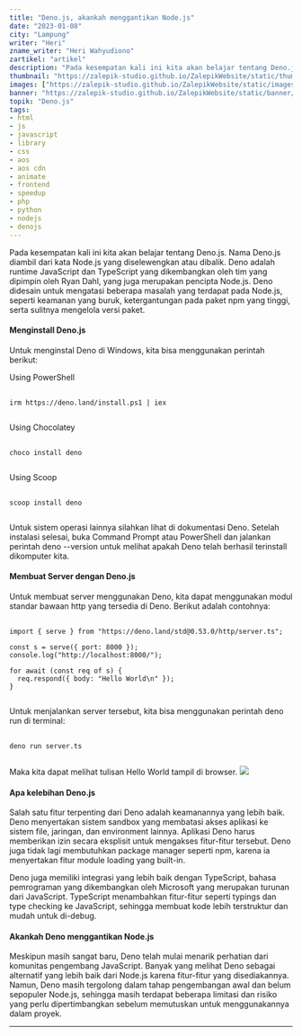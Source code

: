 ```yaml
---
title: "Deno.js, akankah menggantikan Node.js"
date: "2023-01-08"
city: "Lampung"
writer: "Heri"
zname_writer: "Heri Wahyudiono"
zartikel: "artikel"
description: "Pada kesempatan kali ini kita akan belajar tentang Deno.js. Nama Deno.js diambil dari kata Node.js yang diselewengkan atau dibalik"
thumbnail: "https://zalepik-studio.github.io/ZalepikWebsite/static/thumbnail/denojs-akankah-menggantikan-nodejs.png"
images: ["https://zalepik-studio.github.io/ZalepikWebsite/static/images/denojs-akankah-menggantikan-nodejs.png"]
banner: "https://zalepik-studio.github.io/ZalepikWebsite/static/banner/denojs-akankah-menggantikan-nodejs.png"
topik: "Deno.js"
tags: 
- html
- js
- javascript
- library
- css
- aos
- aos cdn
- animate
- frontend
- speedup
- php
- python
- nodejs
- denojs
---
```


Pada kesempatan kali ini kita akan belajar tentang Deno.js. Nama Deno.js diambil dari kata Node.js yang diselewengkan atau dibalik. Deno adalah runtime JavaScript dan TypeScript yang dikembangkan oleh tim yang dipimpin oleh Ryan Dahl, yang juga merupakan pencipta Node.js. Deno didesain untuk mengatasi beberapa masalah yang terdapat pada Node.js, seperti keamanan yang buruk, ketergantungan pada paket npm yang tinggi, serta sulitnya mengelola versi paket.

#### Menginstall Deno.js
Untuk menginstal Deno di Windows, kita bisa menggunakan perintah berikut:

<div class="zbarisbaru"></div>

Using PowerShell
<pre class="language-javascript">
  <code class="language-javascript">
irm https://deno.land/install.ps1 | iex
  </code>
</pre>

Using Chocolatey
<pre class="language-javascript">
  <code class="language-javascript">
choco install deno
  </code>
</pre>

Using Scoop
<pre class="language-javascript">
  <code class="language-javascript">
scoop install deno
  </code>
</pre>
Untuk sistem operasi lainnya silahkan lihat di dokumentasi Deno.
Setelah instalasi selesai, buka Command Prompt atau PowerShell dan jalankan perintah deno --version untuk melihat apakah Deno telah berhasil terinstall dikomputer kita.

#### Membuat Server dengan Deno.js
Untuk membuat server menggunakan Deno, kita dapat menggunakan modul standar bawaan http yang tersedia di Deno. Berikut adalah contohnya:
<pre class="language-javascript">
  <code class="language-javascript">
import { serve } from "https://deno.land/std@0.53.0/http/server.ts";

const s = serve({ port: 8000 });
console.log("http://localhost:8000/");

for await (const req of s) {
  req.respond({ body: "Hello World\n" });
}
  </code>
</pre>
Untuk menjalankan server tersebut, kita bisa menggunakan perintah deno run di terminal:
<pre class="language-javascript">
  <code class="language-javascript">
deno run server.ts
  </code>
</pre>
Maka kita dapat melihat tulisan Hello World tampil di browser.
<img class="" src="https://zalepik-studio.github.io/ZalepikWebsite/static/images/Screenshot (3).png">

#### Apa kelebihan Deno.js
Salah satu fitur terpenting dari Deno adalah keamanannya yang lebih baik. Deno menyertakan sistem sandbox yang membatasi akses aplikasi ke sistem file, jaringan, dan environment lainnya. Aplikasi Deno harus memberikan izin secara eksplisit untuk mengakses fitur-fitur tersebut. Deno juga tidak lagi membutuhkan package manager seperti npm, karena ia menyertakan fitur module loading yang built-in.

<div class="zbarisbaru"></div>

Deno juga memiliki integrasi yang lebih baik dengan TypeScript, bahasa pemrograman yang dikembangkan oleh Microsoft yang merupakan turunan dari JavaScript. TypeScript menambahkan fitur-fitur seperti typings dan type checking ke JavaScript, sehingga membuat kode lebih terstruktur dan mudah untuk di-debug.

#### Akankah Deno menggantikan Node.js
Meskipun masih sangat baru, Deno telah mulai menarik perhatian dari komunitas pengembang JavaScript. Banyak yang melihat Deno sebagai alternatif yang lebih baik dari Node.js karena fitur-fitur yang disediakannya. Namun, Deno masih tergolong dalam tahap pengembangan awal dan belum sepopuler Node.js, sehingga masih terdapat beberapa limitasi dan risiko yang perlu dipertimbangkan sebelum memutuskan untuk menggunakannya dalam proyek.

<div class="zbarisbaru"></div>
<div class="zbarisbaru"></div>

---